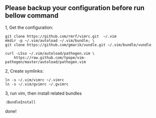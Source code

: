  Please backup your configuration before run bellow command 
 --------

1, Get the configuration:

    git clone https://github.com/rmrf/vimrc.git  ~/.vim
    mkdir -p ~/.vim/autoload ~/.vim/bundle; \
    git clone https://github.com/gmarik/vundle.git ~/.vim/bundle/vundle

    curl -LSso ~/.vim/autoload/pathogen.vim \
        https://raw.github.com/tpope/vim-pathogen/master/autoload/pathogen.vim

2, Create symlinks:

    ln -s ~/.vim/vimrc ~/.vimrc
    ln -s ~/.vim/gvimrc ~/.gvimrc

3, run vim, then install related bundles

    :BundleInstall

done!
